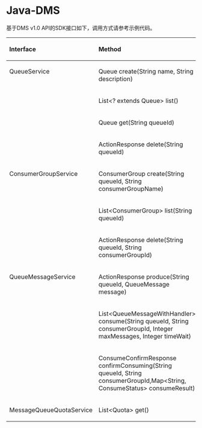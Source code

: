 # Java-DMS<a name="ZH-CN_TOPIC_0079300123"></a>

基于DMS v1.0 API的SDK接口如下，调用方式请参考示例代码。

<a name="table4466452219112"></a>
<table><thead align="left"><tr id="row1883931919112"><th class="cellrowborder" valign="top" width="11%" id="mcps1.1.4.1.1"><p id="p33735697152039"><a name="p33735697152039"></a><a name="p33735697152039"></a>Interface</p>
</th>
<th class="cellrowborder" valign="top" width="39%" id="mcps1.1.4.1.2"><p id="p2273746"><a name="p2273746"></a><a name="p2273746"></a>Method</p>
</th>
<th class="cellrowborder" valign="top" width="50%" id="mcps1.1.4.1.3"><p id="p49955752"><a name="p49955752"></a><a name="p49955752"></a>API</p>
</th>
</tr>
</thead>
<tbody><tr id="row415976919112"><td class="cellrowborder" rowspan="4" valign="top" width="11%" headers="mcps1.1.4.1.1 "><p id="p139698819112"><a name="p139698819112"></a><a name="p139698819112"></a>QueueService</p>
</td>
<td class="cellrowborder" valign="top" width="39%" headers="mcps1.1.4.1.2 "><p id="p8272509294"><a name="p8272509294"></a><a name="p8272509294"></a>Queue create(String name, String description)</p>
</td>
<td class="cellrowborder" valign="top" width="50%" headers="mcps1.1.4.1.3 "><p id="p3883369919112"><a name="p3883369919112"></a><a name="p3883369919112"></a>POST /v1.0/{project_id}/queues</p>
</td>
</tr>
<tr id="row1395897519112"><td class="cellrowborder" valign="top" headers="mcps1.1.4.1.1 "><p id="p984913632910"><a name="p984913632910"></a><a name="p984913632910"></a>List&lt;? extends Queue&gt; list()</p>
</td>
<td class="cellrowborder" valign="top" headers="mcps1.1.4.1.2 "><p id="p4834510619112"><a name="p4834510619112"></a><a name="p4834510619112"></a>GET /v1.0/{project_id}/queues</p>
</td>
</tr>
<tr id="row3245277819112"><td class="cellrowborder" valign="top" headers="mcps1.1.4.1.1 "><p id="p204221312132916"><a name="p204221312132916"></a><a name="p204221312132916"></a>Queue get(String queueId)</p>
</td>
<td class="cellrowborder" valign="top" headers="mcps1.1.4.1.2 "><p id="p5336099019112"><a name="p5336099019112"></a><a name="p5336099019112"></a>GET /v1.0/{project_id}/queues/{queue_id}</p>
</td>
</tr>
<tr id="row1048686619112"><td class="cellrowborder" valign="top" headers="mcps1.1.4.1.1 "><p id="p4412980819112"><a name="p4412980819112"></a><a name="p4412980819112"></a>ActionResponse delete(String queueId)</p>
</td>
<td class="cellrowborder" valign="top" headers="mcps1.1.4.1.2 "><p id="p1774469919112"><a name="p1774469919112"></a><a name="p1774469919112"></a>DELETE /v1.0/{project_id}/queues/{queue_id}</p>
</td>
</tr>
<tr id="row2548456419112"><td class="cellrowborder" rowspan="3" valign="top" width="11%" headers="mcps1.1.4.1.1 "><p id="p136812410110"><a name="p136812410110"></a><a name="p136812410110"></a>ConsumerGroupService</p>
</td>
<td class="cellrowborder" valign="top" width="39%" headers="mcps1.1.4.1.2 "><p id="p3604880619112"><a name="p3604880619112"></a><a name="p3604880619112"></a>ConsumerGroup create(String queueId, String consumerGroupName)</p>
</td>
<td class="cellrowborder" valign="top" width="50%" headers="mcps1.1.4.1.3 "><p id="p3427213519112"><a name="p3427213519112"></a><a name="p3427213519112"></a>POST /v1.0/{project_id}/queues/{queue_id}/groups</p>
</td>
</tr>
<tr id="row4001376219112"><td class="cellrowborder" valign="top" headers="mcps1.1.4.1.1 "><p id="p17742510113013"><a name="p17742510113013"></a><a name="p17742510113013"></a>List&lt;ConsumerGroup&gt; list(String queueId)</p>
</td>
<td class="cellrowborder" valign="top" headers="mcps1.1.4.1.2 "><p id="p42185719112"><a name="p42185719112"></a><a name="p42185719112"></a>GET /v1.0/{project_id}/queues/{queue_id}/groups</p>
</td>
</tr>
<tr id="row379671819112"><td class="cellrowborder" valign="top" headers="mcps1.1.4.1.1 "><p id="p41631417173018"><a name="p41631417173018"></a><a name="p41631417173018"></a>ActionResponse delete(String queueId, String consumerGroupId)</p>
</td>
<td class="cellrowborder" valign="top" headers="mcps1.1.4.1.2 "><p id="p1288246919112"><a name="p1288246919112"></a><a name="p1288246919112"></a>DELETE /v1.0/{project_id}/queues/{queue_id}/groups/{consumer_group_id}</p>
</td>
</tr>
<tr id="row4883336519112"><td class="cellrowborder" rowspan="3" valign="top" width="11%" headers="mcps1.1.4.1.1 "><p id="p6318850119112"><a name="p6318850119112"></a><a name="p6318850119112"></a>QueueMessageService</p>
</td>
<td class="cellrowborder" valign="top" width="39%" headers="mcps1.1.4.1.2 "><p id="p12281113115302"><a name="p12281113115302"></a><a name="p12281113115302"></a>ActionResponse produce(String queueId, QueueMessage message)</p>
</td>
<td class="cellrowborder" valign="top" width="50%" headers="mcps1.1.4.1.3 "><p id="p4830378619112"><a name="p4830378619112"></a><a name="p4830378619112"></a>POST /v1.0/{project_id}/queues/{queue_id}/messages</p>
</td>
</tr>
<tr id="row3208089019112"><td class="cellrowborder" valign="top" headers="mcps1.1.4.1.1 "><p id="p024455353110"><a name="p024455353110"></a><a name="p024455353110"></a>List&lt;QueueMessageWithHandler&gt; consume(String queueId, String consumerGroupId, Integer maxMessages, Integer timeWait)</p>
</td>
<td class="cellrowborder" valign="top" headers="mcps1.1.4.1.2 "><p id="p2932559119112"><a name="p2932559119112"></a><a name="p2932559119112"></a>GET /v1.0/{project_id}/queues/{queue_id}/groups/{consumer_group_id}/messages</p>
</td>
</tr>
<tr id="row6260373519112"><td class="cellrowborder" valign="top" headers="mcps1.1.4.1.1 "><p id="p3773773719112"><a name="p3773773719112"></a><a name="p3773773719112"></a>ConsumeConfirmResponse confirmConsuming(String queueId, String consumerGroupId,Map&lt;String, ConsumeStatus&gt; consumeResult)</p>
</td>
<td class="cellrowborder" valign="top" headers="mcps1.1.4.1.2 "><p id="p3685787219112"><a name="p3685787219112"></a><a name="p3685787219112"></a>POST /v1.0/{project_id}/queues/{queue_id}/groups/{consumer_group_id}/ack</p>
</td>
</tr>
<tr id="row6328539919112"><td class="cellrowborder" valign="top" width="11%" headers="mcps1.1.4.1.1 "><p id="p2584370419112"><a name="p2584370419112"></a><a name="p2584370419112"></a>MessageQueueQuotaService</p>
</td>
<td class="cellrowborder" valign="top" width="39%" headers="mcps1.1.4.1.2 "><p id="p593514219416"><a name="p593514219416"></a><a name="p593514219416"></a>List&lt;Quota&gt; get()</p>
</td>
<td class="cellrowborder" valign="top" width="50%" headers="mcps1.1.4.1.3 "><p id="p4355487519112"><a name="p4355487519112"></a><a name="p4355487519112"></a>GET /v1.0/{project_id}/quotas/dms</p>
</td>
</tr>
</tbody>
</table>

